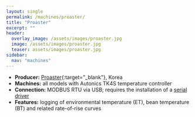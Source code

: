 ```yaml
---
layout: single
permalink: /machines/proaster/
title: "Proaster"
excerpt: ""
header:
  overlay_image: /assets/images/proaster.jpg
  image: /assets/images/proaster.jpg
  teaser: assets/images/proaster.jpg
sidebar:
  nav: "machines"
---
```

* __Producer:__ [Proaster](http://proaster.coffee){:target="_blank"}, Korea
* __Machines:__ all models with Autonics TK4S temperature controller
* __Connection:__ MODBUS RTU via USB; requires the installation of a [serial driver](/modbus_serial/)
* __Features:__ logging of environmental temperature (ET), bean temperature (BT) and related rate-of-rise curves